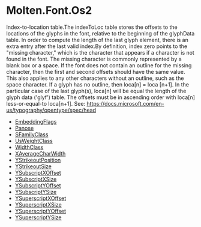 ﻿  
# Molten.Font.Os2
Index-to-location table.<para /><para>The indexToLoc table stores the offsets to the locations of the glyphs in the font, relative to the beginning of the glyphData table. In order to compute the length of the last glyph element, there is an extra entry after the last valid index.</para><para>By definition, index zero points to the "missing character," which is the character that appears if a character is not found in the font. The missing character is commonly represented by a blank box or a space. If the font does not contain an outline for the missing character, then the first and second offsets should have the same value. This also applies to any other characters without an outline, such as the space character. If a glyph has no outline, then loca[n] = loca [n+1]. In the particular case of the last glyph(s), loca[n] will be equal the length of the glyph data ('glyf') table. The offsets must be in ascending order with loca[n] less-or-equal-to loca[n+1].</para>
            See: https://docs.microsoft.com/en-us/typography/opentype/spec/head 
  
*  [EmbeddingFlags](docs/Molten.Font/Molten/Font/Os2/EmbeddingFlags.md)  
*  [Panose](docs/Molten.Font/Molten/Font/Os2/Panose.md)  
*  [SFamilyClass](docs/Molten.Font/Molten/Font/Os2/SFamilyClass.md)  
*  [UsWeightClass](docs/Molten.Font/Molten/Font/Os2/UsWeightClass.md)  
*  [WidthClass](docs/Molten.Font/Molten/Font/Os2/WidthClass.md)  
*  [XAverageCharWidth](docs/Molten.Font/Molten/Font/Os2/XAverageCharWidth.md)  
*  [YStrikeoutPosition](docs/Molten.Font/Molten/Font/Os2/YStrikeoutPosition.md)  
*  [YStrikeoutSize](docs/Molten.Font/Molten/Font/Os2/YStrikeoutSize.md)  
*  [YSubscriptXOffset](docs/Molten.Font/Molten/Font/Os2/YSubscriptXOffset.md)  
*  [YSubscriptXSize](docs/Molten.Font/Molten/Font/Os2/YSubscriptXSize.md)  
*  [YSubscriptYOffset](docs/Molten.Font/Molten/Font/Os2/YSubscriptYOffset.md)  
*  [YSubscriptYSize](docs/Molten.Font/Molten/Font/Os2/YSubscriptYSize.md)  
*  [YSuperscriptXOffset](docs/Molten.Font/Molten/Font/Os2/YSuperscriptXOffset.md)  
*  [YSuperscriptXSize](docs/Molten.Font/Molten/Font/Os2/YSuperscriptXSize.md)  
*  [YSuperscriptYOffset](docs/Molten.Font/Molten/Font/Os2/YSuperscriptYOffset.md)  
*  [YSuperscriptYSize](docs/Molten.Font/Molten/Font/Os2/YSuperscriptYSize.md)